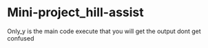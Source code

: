 # Mini-project_hill-assist
Only_y is the main code execute that you will get the output dont get confused
